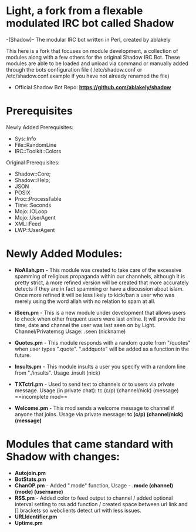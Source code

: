 # Light, a fork from a flexable modulated IRC bot called Shadow

-(Shadow)- The modular IRC bot written in Perl, created by ablakely 

This here is a fork that focuses on module development, a collection of modules along with a few others for the original Shadow IRC Bot. These modules are able to be loaded and unload via command or manually added through the bots configuration file ( /etc/shadow.conf or /etc/shadow.conf.example if you have not already renamed the file)

- Official Shadow Bot Repo:<b> https://github.com/ablakely/shadow </b>

# Prerequisites

Newly Added Prerequisites:

- Sys::Info
- File::RandomLine
- IRC::Toolkit::Colors

Original Prerequisites:

- Shadow::Core;
- Shadow::Help;
- JSON
- POSIX
- Proc::ProcessTable
- Time::Seconds
- Mojo::IOLoop
- Mojo::UserAgent
- XML::Feed
- LWP::UserAgent


# Newly Added Modules:

- <b>NoAllah.pm</b> - This module was created to take care of the excessive spamming of religious propaganda within our channhels, although it is pretty strict, a more refined version will be created that more accurately detects if they are in fact spamming or have a discussion about islam. Once more refined it will be less likely to kick/ban a user who was merely using the word allah with no relation to spam at all.

- <b>iSeen.pm</b> - This is a new module under development that allows users to check when other frequent users were last online. It will provide the time, date and channel the user was last seen on by Light. Channel/Privatemsg Usage: .seen (nickname) 

- <b>Quotes.pm</b> - This module responds with a random quote from "<bot dir>/quotes" when user types ".quote". ".addquote" will be added as a function in the future.
  
- <b>Insults.pm</b> - This module insults a user you specify with a random line from "./insults". Usage .insult (nick)

- <b>TXTctrl.pm</b> - Used to send text to channels or to users via private message. Usage (in private chat): tc (c/p) (channel/nick) (message) ==incomplete mod==

- <b>Welcome.pm</b> - This mod sends a welcome message to channel if anyone that joins. Usage via private message:<b> tc (c/p) (channel/nick) (message)</b> 

# Modules that came standard with Shadow with changes:
- <b>Autojoin.pm</b>
- <b>BotStats.pm</b>
- <b>ChanOP.pm</b> - Added ".mode" function, Usage - <b>.mode (channel) (mode) (username)</b>
- <b>RSS.pm</b> - Added color to feed output to channel / added optional interval setting to rss add function / created space between url link and [] brackets so webclients detect url with less issues.
- <b>URLIdentifier.pm</b> 
- <b>Uptime.pm</b>
